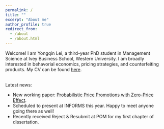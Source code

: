 ```yaml
---
permalink: /
title: ""
excerpt: "About me"
author_profile: true
redirect_from: 
  - /about
  - /about.html
---
```


Welcome! I am Yongqin Lei, a third-year PhD student in Management Science at Ivey Business School, Western University. I am broadly interested in behavorial economics, pricing strategies, and counterfeiting products. My CV can be found [here](https://drive.google.com/file/d/1wgUtV6talzXXRmbfKaz3LTPXsxfIAXbQ/view?usp=sharing).



<br/>
Latest news:

* New working paper: [Probabilistic Price Promotions with Zero-Price Effect](https://drive.google.com/file/d/18nA3N3De3QQZZ8U2hKliXMQKTYOQVmGu/view).
* Scheduled to present at INFORMS this year. Happy to meet anyone going there as well!
* Recently received Reject & Resubmit at POM for my first chapter of dissertation. 

